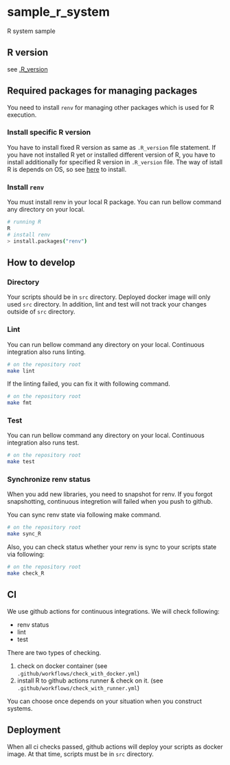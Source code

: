 # sample_r_system

R system sample

## R version

see [.R_version](./.R_version)

## Required packages for managing packages

You need to install `renv` for managing other packages which is used for R execution.

### Install specific R version

You have to install fixed R version as same as `.R_version` file statement.
If you have not installed R yet or installed different version of R, you have to install additionally for specified R version in `.R_version` file.
The way of istall R is depends on OS, so see [here](https://cloud.r-project.org/) to install.

### Install `renv`

You must install renv in your local R package.
You can run bellow command any directory on your local.

```bash
# running R
R
# install renv
> install.packages("renv")
```

## How to develop

### Directory

Your scripts should be in `src` directory.
Deployed docker image will only used `src` directory.
In addition, lint and test will not track your changes outside of `src` directory.

### Lint

You can run bellow command any directory on your local.
Continuous integration also runs linting.

```bash
# on the repository root
make lint
```

If the linting failed, you can fix it with following command.

```bash
# on the repository root
make fmt
```

### Test

You can run bellow command any directory on your local.
Continuous integration also runs test.

```bash
# on the repository root
make test
```

### Synchronize renv status

When you add new libraries, you need to snapshot for renv.
If you forgot snapshotting, continuous integretion will failed when you push to github.

You can sync renv state via following make command.

```bash
# on the repository root
make sync_R
```

Also, you can check status whether your renv is sync to your scripts state via following:

```bash
# on the repository root
make check_R
```

## CI

We use github actions for continuous integrations.
We will check following:

- renv status
- lint
- test

There are two types of checking.

1. check on docker container (see `.github/workflows/check_with_docker.yml`)
2. install R to github actions runner & check on it. (see `.github/workflows/check_with_runner.yml`)

You can choose once depends on your situation when you construct systems.

## Deployment

When all ci checks passed, github actions will deploy your scripts as docker image.
At that time, scripts must be in `src` directory.

